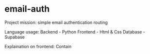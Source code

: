 # email-auth
Project mission: simple email authentication routing

Language usage:
Backend - Python
Frontend - Html & Css
Database - Supabase

Explaination on frontend:
Contain
